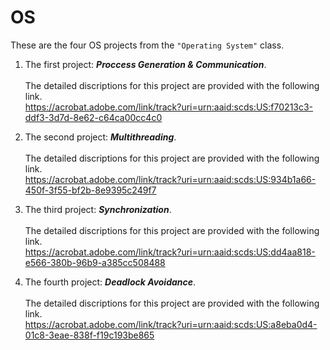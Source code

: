 # OS
These are the four OS projects from the `"Operating System"` class. 
1. The first project:  ***Proccess Generation & Communication***. <br><br>
The detailed discriptions for this project are provided with the following link. <br>
https://acrobat.adobe.com/link/track?uri=urn:aaid:scds:US:f70213c3-ddf3-3d7d-8e62-c64ca00cc4c0

2. The second project: ***Multithreading***. <br><br>
The detailed discriptions for this project are provided with the following link. <br>
https://acrobat.adobe.com/link/track?uri=urn:aaid:scds:US:934b1a66-450f-3f55-bf2b-8e9395c249f7

3. The third project: ***Synchronization***. <br><br>
The detailed discriptions for this project are provided with the following link. <br>
https://acrobat.adobe.com/link/track?uri=urn:aaid:scds:US:dd4aa818-e566-380b-96b9-a385cc508488

4. The fourth project: ***Deadlock Avoidance***. <br><br>
The detailed discriptions for this project are provided with the following link. <br>
https://acrobat.adobe.com/link/track?uri=urn:aaid:scds:US:a8eba0d4-01c8-3eae-838f-f19c193be865
